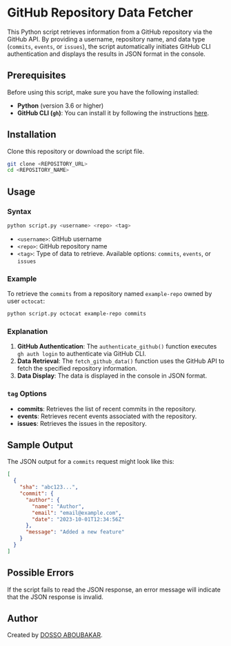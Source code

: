 
# GitHub Repository Data Fetcher

This Python script retrieves information from a GitHub repository via the GitHub API. By providing a username, repository name, and data type (`commits`, `events`, or `issues`), the script automatically initiates GitHub CLI authentication and displays the results in JSON format in the console.

## Prerequisites

Before using this script, make sure you have the following installed:

- **Python** (version 3.6 or higher)
- **GitHub CLI (`gh`)**: You can install it by following the instructions [here](https://cli.github.com/).

## Installation

Clone this repository or download the script file.

```bash
git clone <REPOSITORY_URL>
cd <REPOSITORY_NAME>
```

## Usage

### Syntax

```bash
python script.py <username> <repo> <tag>
```

- `<username>`: GitHub username
- `<repo>`: GitHub repository name
- `<tag>`: Type of data to retrieve. Available options: `commits`, `events`, or `issues`

### Example

To retrieve the `commits` from a repository named `example-repo` owned by user `octocat`:

```bash
python script.py octocat example-repo commits
```

### Explanation

1. **GitHub Authentication**: The `authenticate_github()` function executes `gh auth login` to authenticate via GitHub CLI.
2. **Data Retrieval**: The `fetch_github_data()` function uses the GitHub API to fetch the specified repository information.
3. **Data Display**: The data is displayed in the console in JSON format.

### `tag` Options

- **commits**: Retrieves the list of recent commits in the repository.
- **events**: Retrieves recent events associated with the repository.
- **issues**: Retrieves the issues in the repository.

## Sample Output

The JSON output for a `commits` request might look like this:

```json
[
  {
    "sha": "abc123...",
    "commit": {
      "author": {
        "name": "Author",
        "email": "email@example.com",
        "date": "2023-10-01T12:34:56Z"
      },
      "message": "Added a new feature"
    }
  }
]
```

## Possible Errors

If the script fails to read the JSON response, an error message will indicate that the JSON response is invalid.

## Author

Created by [DOSSO ABOUBAKAR](https://github.com/yourgithubprofile).